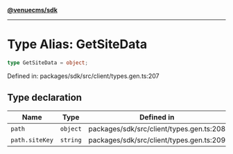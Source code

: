 [**@venuecms/sdk**](../Index.md)

***

# Type Alias: GetSiteData

```ts
type GetSiteData = object;
```

Defined in: packages/sdk/src/client/types.gen.ts:207

## Type declaration

| Name | Type | Defined in |
| ------ | ------ | ------ |
| <a id="path"></a> `path` | `object` | packages/sdk/src/client/types.gen.ts:208 |
| `path.siteKey` | `string` | packages/sdk/src/client/types.gen.ts:209 |

